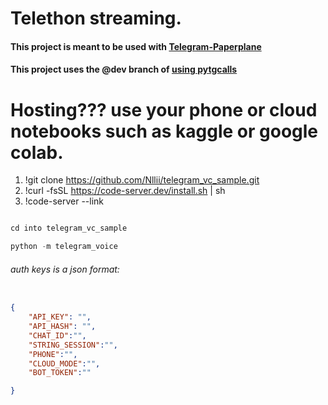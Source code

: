 # Telethon streaming.

#### This project is meant to be used with [Telegram-Paperplane](https://github.com/RaphielGang/Telegram-Paperplane)


#### This project uses the @dev branch of [using pytgcalls](https://pytgcalls.github.io)

# Hosting??? use your phone or cloud notebooks such as kaggle or google colab. 

1. !git clone https://github.com/Nllii/telegram_vc_sample.git
2. !curl -fsSL https://code-server.dev/install.sh | sh
3. !code-server --link

```python

cd into telegram_vc_sample 

python -m telegram_voice

```


######  auth keys is a json format: 

```json

{
    "API_KEY": "",
    "API_HASH": "",
    "CHAT_ID":"",
    "STRING_SESSION":"",
    "PHONE":"",
    "CLOUD_MODE":"",
    "BOT_TOKEN":""

}




```
<!-- TODO

- Create a branch to work on youtube inline bot

- Add firebase storage script

- Add kaggle and google colab script to the dev_install script for cloud_mode

 -->
